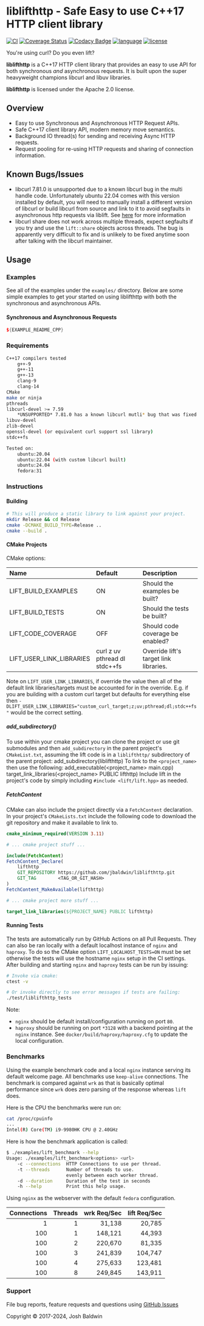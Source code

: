 # liblifthttp - Safe Easy to use C++17 HTTP client library

[![CI](https://github.com/jbaldwin/liblifthttp/workflows/build/badge.svg)](https://github.com/jbaldwin/liblifthttp/workflows/build/badge.svg)
[![Coverage Status](https://coveralls.io/repos/github/jbaldwin/liblifthttp/badge.svg?branch=master)](https://coveralls.io/github/jbaldwin/liblifthttp?branch=master)
[![Codacy Badge](https://app.codacy.com/project/badge/Grade/2625260f88524abfa2c2974ad9328e45)](https://www.codacy.com/gh/jbaldwin/liblifthttp/dashboard?utm_source=github.com&amp;utm_medium=referral&amp;utm_content=jbaldwin/liblifthttp&amp;utm_campaign=Badge_Grade)
[![language][badge.language]][language]
[![license][badge.license]][license]

You're using curl? Do you even lift?

**liblifthttp** is a C++17 HTTP client library that provides an easy to use API for both synchronous _and_ asynchronous requests.  It is built upon the super heavyweight champions libcurl and libuv libraries.

**liblifthttp** is licensed under the Apache 2.0 license.

## Overview
* Easy to use Synchronous and Asynchronous HTTP Request APIs.
* Safe C++17 client library API, modern memory move semantics.
* Background IO thread(s) for sending and receiving Async HTTP requests.
* Request pooling for re-using HTTP requests and sharing of connection information.

## Known Bugs/Issues
*   libcurl 7.81.0 is unsupported due to a known libcurl bug in the multi handle code.  Unfortunately ubuntu 22.04 comes with this version installed by default, you will need to manually install a different version of libcurl or build libcurl from source and link to it to avoid segfaults in asynchronous http requests via liblift.  See [here](https://github.com/jbaldwin/liblifthttp/issues/142) for more information
*   libcurl share does not work across multiple threads, expect segfaults if you try and use the `lift::share` objects across threads.  The bug is apparently very difficult to fix and is unlikely to be fixed anytime soon after talking with the libcurl maintainer.

## Usage

### Examples

See all of the examples under the `examples/` directory.  Below are some simple examples
to get your started on using liblifthttp with both the synchronous and asynchronous APIs.

#### Synchronous and Asynchronous Requests
```C++
${EXAMPLE_README_CPP}
```

### Requirements
```bash
C++17 compilers tested
    g++-9
    g++-11
    g++-13
    clang-9
    clang-14
CMake
make or ninja
pthreads
libcurl-devel >= 7.59
    *UNSUPPORTED* 7.81.0 has a known libcurl mutli* bug that was fixed in 7.82.0.
libuv-devel
zlib-devel
openssl-devel (or equivalent curl support ssl library)
stdc++fs

Tested on:
    ubuntu:20.04
    ubuntu:22.04 (with custom libcurl built)
    ubuntu:24.04
    fedora:31
```

### Instructions

#### Building
```bash
# This will produce a static library to link against your project.
mkdir Release && cd Release
cmake -DCMAKE_BUILD_TYPE=Release ..
cmake --build .
```

#### CMake Projects

CMake options:

| Name                     | Default                       | Description                            |
|:-------------------------|:------------------------------|:---------------------------------------|
| LIFT_BUILD_EXAMPLES      | ON                            | Should the examples be built?          |
| LIFT_BUILD_TESTS         | ON                            | Should the tests be built?             |
| LIFT_CODE_COVERAGE       | OFF                           | Should code coverage be enabled?       |
| LIFT_USER_LINK_LIBRARIES | curl z uv pthread dl stdc++fs | Override lift's target link libraries. |

Note on `LIFT_USER_LINK_LIBRARIES`, if override the value then all of the default link libraries/targets must be
accounted for in the override.  E.g. if you are building with a custom curl target but defaults for everything else
then `-DLIFT_USER_LINK_LIBRARIES="custom_curl_target;z;uv;pthread;dl;stdc++fs"` would be the correct setting.

##### add_subdirectory()
To use within your cmake project you can clone the project or use git submodules and then `add_subdirectory` in the parent project's `CMakeList.txt`,
assuming the lift code is in a `liblifthttp/` subdirectory of the parent project:
    add_subdirectory(liblifthttp)
To link to the `<project_name>` then use the following:
    add_executable(<project_name> main.cpp)
    target_link_libraries(<project_name> PUBLIC lifthttp)
Include lift in the project's code by simply including `#include <lift/lift.hpp>` as needed.

##### FetchContent
CMake can also include the project directly via a `FetchContent` declaration.  In your project's `CMakeLists.txt`
include the following code to download the git repository and make it available to link to.

```cmake
cmake_minimum_required(VERSION 3.11)

# ... cmake project stuff ...

include(FetchContent)
FetchContent_Declare(
    lifthttp
    GIT_REPOSITORY https://github.com/jbaldwin/liblifthttp.git
    GIT_TAG        <TAG_OR_GIT_HASH>
)
FetchContent_MakeAvailable(lifthttp)

# ... cmake project more stuff ...

target_link_libraries(${PROJECT_NAME} PUBLIC lifthttp)
```

#### Running Tests
The tests are automatically run by GitHub Actions on all Pull Requests.  They can also be ran locally with a default
localhost instance of `nginx` and `haproxy`.  To do so the CMake option `LIFT_LOCALHOST_TESTS=ON` must be set otherwise the tests
will use the hostname `nginx` setup in the CI settings.  After building and starting `nginx` and `haproxy` tests can be run by issuing:

```bash
# Invoke via cmake:
ctest -v

# Or invoke directly to see error messages if tests are failing:
./test/liblifthttp_tests
```

Note:
* `nginx` should be default install/configuration running on port `80`.
* `haproxy` should be running on port `*3128` with a backend pointing at the `nginx` instance. See `docker/build/haproxy/haproxy.cfg` to update the local configuration.


### Benchmarks
Using the example benchmark code and a local `nginx` instance serving its default welcome page.  All benchmarks use `keep-alive` connections.  The benchmark is compared against `wrk` as that is basically optimal performance since
`wrk` does zero parsing of the response whereas `lift` does.

Here is the CPU the benchmarks were run on:

```bash
cat /proc/cpuinfo
...
Intel(R) Core(TM) i9-9980HK CPU @ 2.40GHz
```

Here is how the benchmark application is called:

```bash
$ ./examples/lift_benchmark --help
Usage: ./examples/lift_benchmark<options> <url>
    -c --connections  HTTP Connections to use per thread.
    -t --threads      Number of threads to use.
                      evenly between each worker thread.
    -d --duration     Duration of the test in seconds
    -h --help         Print this help usage.
```

Using `nginx` as the webserver with the default `fedora` configuration.

| Connections | Threads | wrk Req/Sec | lift Req/Sec |
|------------:|--------:|------------:|-------------:|
| 1           | 1       | 31,138      | 20,785       |
| 100         | 1       | 148,121     | 44,393       |
| 100         | 2       | 220,670     | 81,335       |
| 100         | 3       | 241,839     | 104,747      |
| 100         | 4       | 275,633     | 123,481      |
| 100         | 8       | 249,845     | 143,911      |

### Support

File bug reports, feature requests and questions using [GitHub Issues](https://github.com/jbaldwin/liblifthttp/issues)

Copyright © 2017-2024, Josh Baldwin

[badge.language]: https://img.shields.io/badge/language-C%2B%2B17-yellow.svg
[badge.license]: https://img.shields.io/badge/license-Apache--2.0-blue

[language]: https://en.wikipedia.org/wiki/C%2B%2B17
[license]: https://en.wikipedia.org/wiki/Apache_License